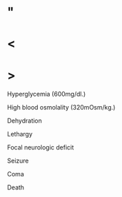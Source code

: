 # "

# <

# >

Hyperglycemia
(600mg/dl.)

High blood osmolality
(320mOsm/kg.)

Dehydration

Lethargy

Focal neurologic deficit

Seizure

Coma

Death
